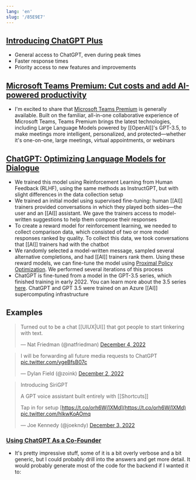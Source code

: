 ```yaml
---
lang: 'en'
slug: '/85E9E7'
---
```


## [Introducing ChatGPT Plus](https://openai.com/blog/chatgpt-plus/)

- General access to ChatGPT, even during peak times
- Faster response times
- Priority access to new features and improvements

## [Microsoft Teams Premium: Cut costs and add AI-powered productivity](https://www.microsoft.com/en-us/microsoft-365/blog/2023/02/01/microsoft-teams-premium-cut-costs-and-add-ai-powered-productivity/)

- I'm excited to share that [Microsoft Teams Premium](https://www.microsoft.com/microsoft-teams/premium) is generally available. Built on the familiar, all-in-one collaborative experience of Microsoft Teams, Teams Premium brings the latest technologies, including Large Language Models powered by [[OpenAI]]'s GPT-3.5, to make meetings more intelligent, personalized, and protected—whether it's one-on-one, large meetings, virtual appointments, or webinars

## [ChatGPT: Optimizing Language Models for Dialogue](https://openai.com/blog/chatgpt/)

- We trained this model using Reinforcement Learning from Human Feedback (RLHF), using the same methods as InstructGPT, but with slight differences in the data collection setup
- We trained an initial model using supervised fine-tuning: human [[AI]] trainers provided conversations in which they played both sides—the user and an [[AI]] assistant. We gave the trainers access to model-written suggestions to help them compose their responses
- To create a reward model for reinforcement learning, we needed to collect comparison data, which consisted of two or more model responses ranked by quality. To collect this data, we took conversations that [[AI]] trainers had with the chatbot
- We randomly selected a model-written message, sampled several alternative completions, and had [[AI]] trainers rank them. Using these reward models, we can fine-tune the model using [Proximal Policy Optimization](https://openai.com/blog/openai-baselines-ppo/). We performed several iterations of this process
- ChatGPT is fine-tuned from a model in the GPT-3.5 series, which finished training in early 2022. You can learn more about the 3.5 series [here](https://beta.openai.com/docs/model-index-for-researchers). ChatGPT and GPT 3.5 were trained on an Azure [[AI]] supercomputing infrastructure

## Examples

> Turned out to be a chat [[UIUX|UI]] that got people to start tinkering with text.
>
> — Nat Friedman (@natfriedman) [December 4, 2022](https://twitter.com/natfriedman/status/1599206152025231360?ref_src=twsrc%5Etfw)

> I will be forwarding all future media requests to ChatGPT [pic.twitter.com/ygeBfsB07c](https://t.co/ygeBfsB07c)
>
> — Dylan Field (@zoink) [December 2, 2022](https://twitter.com/zoink/status/1598827692803051521?ref_src=twsrc%5Etfw)

> Introducing SiriGPT
>
> A GPT voice assistant built entirely with [[Shortcuts]]
>
> Tap in for setup [https://t.co/orh6Wj1XMd](https://t.co/orh6Wj1XMd) [pic.twitter.com/hlkwKoAOmq](https://t.co/hlkwKoAOmq)
>
> — Joe Kennedy (@joekndy) [December 3, 2022](https://twitter.com/joekndy/status/1598874918422450176?ref_src=twsrc%5Etfw)

### [Using ChatGPT As a Co-Founder](https://www.atomic14.com/2022/12/05/using-chatgpt-as-a-co-founder.html)

- It's pretty impressive stuff, some of it is a bit overly verbose and a bit generic, but I could probably drill into the answers and get more detail. It would probably generate most of the code for the backend if I wanted it to:
